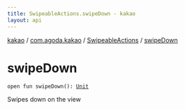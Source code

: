 ```yaml
---
title: SwipeableActions.swipeDown - kakao
layout: api
---
```


<div class='api-docs-breadcrumbs'><a href="../../index.html">kakao</a> / <a href="../index.html">com.agoda.kakao</a> / <a href="index.html">SwipeableActions</a> / <a href=".">swipeDown</a></div>

# swipeDown

<div class="signature"><code><span class="keyword">open</span> <span class="keyword">fun </span><span class="identifier">swipeDown</span><span class="symbol">(</span><span class="symbol">)</span><span class="symbol">: </span><a href="https://kotlinlang.org/api/latest/jvm/stdlib/kotlin/-unit/index.html"><span class="identifier">Unit</span></a></code></div>

Swipes down on the view

